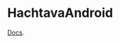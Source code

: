 # HachtavaAndroid
[Docs](https://drive.google.com/file/d/1WQh3RdvjAn9LV3YFaSqxqg5Unt-ED-3m/view?usp=sharing).
